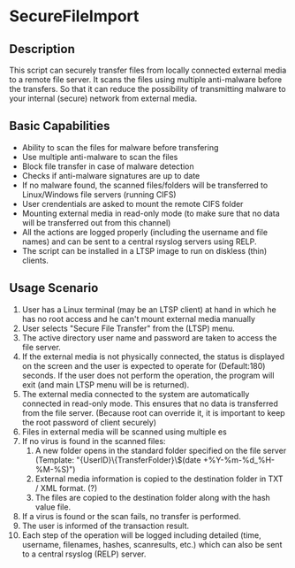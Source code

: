 # SecureFileImport

## Description

This script can securely transfer files from locally connected external media to a remote file server. It scans the files using multiple anti-malware before the transfers. So that it can reduce the possibility of transmitting malware to your internal (secure) network from external media.

## Basic Capabilities

* Ability to scan the files for malware before transfering
* Use multiple anti-malware to scan the files
* Block file transfer in case of malware detection
* Checks if anti-malware signatures are up to date
* If no malware found, the scanned files/folders will be transferred to Linux/Windows file servers (running CIFS)
* User crendentials are asked to mount the remote CIFS folder
* Mounting external media in read-only mode (to make sure that no data will be transferred out from this channel)
* All the actions are logged properly (including the username and file names) and can be sent to a central rsyslog servers using RELP.
* The script can be installed in a LTSP image to run on diskless (thin) clients.

## Usage Scenario

1. User has a Linux terminal (may be an LTSP client) at hand in which he has no root access and he can't mount external media manually
1. User selects "Secure File Transfer" from the (LTSP) menu.
1. The active directory user name and password are taken to access the file server.
1. If the external media is not physically connected, the status is displayed on the screen and the user is expected to operate for <TIMEOUT> (Default:180) seconds. If the user does not perform the operation, the program will exit (and main LTSP menu will be is returned).
1. The external media connected to the system are automatically connected in read-only mode. This ensures that no data is transferred from the file server. (Because root can override it, it is important to keep the root password of client securely)
1. Files in external media will be scanned using multiple 
   es 
1. If no virus is found in the scanned files:
   1. A new folder opens in the standard folder specified on the file server (Template: "{UserID}\\{TransferFolder}\\$(date +%Y-%m-%d_%H-%M-%S)")
   1. External media information is copied to the destination folder in TXT / XML format. (?)
   1. The files are copied to the destination folder along with the hash value file.
1. If a virus is found or the scan fails, no transfer is performed.
1. The user is informed of the transaction result.
1. Each step of the operation will be logged including detailed (time, username, filenames, hashes, scanresults, etc.) which can also be sent to a central rsyslog (RELP) server.

